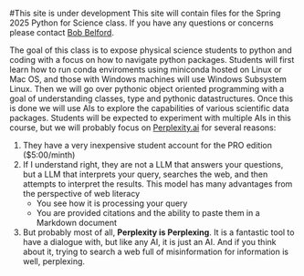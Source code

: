 #This site is under development
This site will contain files for the Spring 2025 Python for Science class. If you have any questions or concerns please contact [Bob Belford](mailto:rebelford@ualr.edu).

The goal of this class is to expose physical science students to python and coding with a focus on how to navigate python packages.  Students will first learn how to run conda enviroments using miniconda hosted on Linux or Mac OS, and those with Windows machines will use Windows Subsystem Linux. Then we will go over pythonic object oriented programming with a goal of understanding classes, type and pythonic datastructures.  Once this is done we will use AIs to explore the capabilities of various scientific data packages. Students will be expected to experiment with multiple AIs in this course, but we will probably focus on [Perplexity.ai](https://www.perplexity.ai) for several reasons:
1. They have a very inexpensive student account for the PRO edition ($5:00/minth)
2. If I understand right, they are not a LLM that answers your questions, but a LLM that interprets your query, searches the web, and then attempts to interpret the results. This model has many advantages from the perspective of web literacy
   * You see how it is processing your query
   * You are provided citations and the ability to paste them in a Markdown document
3. But probably most of all, **Perplexity is Perplexing**. It is a fantastic tool to have a dialogue with, but like any AI, it is just an AI. And if you think about it, trying to search a web full of misinformation for information is well, perplexing.
